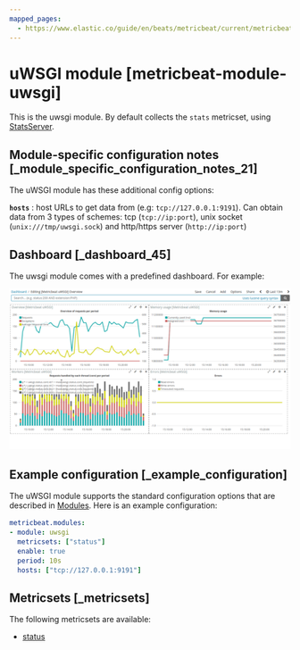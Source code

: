 ```yaml
---
mapped_pages:
  - https://www.elastic.co/guide/en/beats/metricbeat/current/metricbeat-module-uwsgi.html
---
```


<!-- This file is generated! See scripts/mage/docs_collector.go -->

# uWSGI module [metricbeat-module-uwsgi]

This is the uwsgi module. By default collects the `stats` metricset, using [StatsServer](http://uwsgi-docs.readthedocs.io/en/latest/StatsServer.html).


## Module-specific configuration notes [_module_specific_configuration_notes_21]

The uWSGI module has these additional config options:

**`hosts`**
:   host URLs to get data from (e.g: `tcp://127.0.0.1:9191`). Can obtain data from 3 types of schemes: tcp (`tcp://ip:port`), unix socket (`unix:///tmp/uwsgi.sock`) and http/https server (`http://ip:port`)


## Dashboard [_dashboard_45]

The uwsgi module comes with a predefined dashboard. For example:

![uwsgi dashboard](images/uwsgi_dashboard.png)


## Example configuration [_example_configuration]

The uWSGI module supports the standard configuration options that are described in [Modules](/reference/metricbeat/configuration-metricbeat.md). Here is an example configuration:

```yaml
metricbeat.modules:
- module: uwsgi
  metricsets: ["status"]
  enable: true
  period: 10s
  hosts: ["tcp://127.0.0.1:9191"]
```


## Metricsets [_metricsets]

The following metricsets are available:

* [status](/reference/metricbeat/metricbeat-metricset-uwsgi-status.md)
